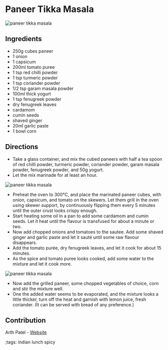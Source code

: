 # Paneer Tikka Masala

![paneer tikka masala](pix/paneer-tikka-masala.webp "Paneer Tikka Masala served with Naan bread")

## Ingredients

- 250g cubes paneer
- 1 onion
- 1 capsicum
- 200ml tomato puree 
- 1 tsp red chilli powder
- 1 tsp turmeric powder
- 1 tsp coriander powder
- 1/2 tsp garam masala powder
- 100ml thick yogurt
- 1 tsp fenugreek powder
- dry fenugreek leaves
- cardamom
- cumin seeds
- shaved ginger
- 20ml garlic paste
- 1 bowl corn

## Directions

- Take a glass container, and mix the cubed paneers with half a tea spoon of red chilli powder, turmeric powder, coriander powder, garam masala powder, fenugreek powder, and 50g yogurt.
- Let the mix marinade for at least an hour.
 
![paneer tikka masala](pix/paneer-tikka-masala-01.webp "Paneer ready to be marinated on the skewer")

- Preheat the oven to 300°C, and place the marinated paneer cubes, with onion, capsicum, and tomato on the skewers. Let them grill in the oven using skewer support, by continuously flipping them every 5 minutes until the outer crust looks crispy enough.
- Start heating some oil in a pan to add some cardamom and cumin seeds. Let it heat until the flavour is transfused for about a minute or two.
- Now add chopped onions and tomatoes to the sautee. Add some shaved ginger and garlic paste and let it sauté until some raw flavour disappears.
- Add the tomato purée, dry fenugreek leaves, and let it cook for about 15 minutes.
- As the spice and tomato puree looks cooked, add some water to the mixture and let it cook more.

![paneer tikka masala](pix/paneer-tikka-masala-02.webp "Marinated paneer, chopped onions, chopped tomatoes, and corn.")

- Now add the grilled paneer, some chopped vegetables of choice, corn and stir the mixture well.
- One the added water seems to be evaporated, and the mixture looks a little thicker, turn off the heat and garnish with lemon juice, fresh coriander. (It can be served with bread of any preference.)

## Contribution

Arth Patel - [Website](https://arthnpatel.com)

;tags: indian lunch spicy
